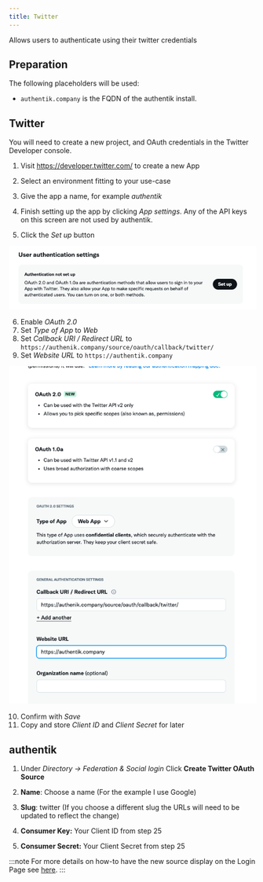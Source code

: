 ```yaml
---
title: Twitter
---
```


Allows users to authenticate using their twitter credentials

## Preparation

The following placeholders will be used:

-   `authentik.company` is the FQDN of the authentik install.

## Twitter

You will need to create a new project, and OAuth credentials in the Twitter Developer console.

1. Visit https://developer.twitter.com/ to create a new App
2. Select an environment fitting to your use-case
3. Give the app a name, for example *authentik*
4. Finish setting up the app by clicking *App settings*. Any of the API keys on this screen are not used by authentik.

5. Click the *Set up* button

![](./twitter1.png)

6. Enable *OAuth 2.0*
7. Set *Type of App* to *Web*
8. Set *Callback URI / Redirect URL* to `https://authenik.company/source/oauth/callback/twitter/`
9. Set *Website URL* to `https://authentik.company`

![](./twitter2.png)

10. Confirm with *Save*
11. Copy and store _Client ID_ and _Client Secret_ for later

## authentik

1. Under _Directory -> Federation & Social login_ Click **Create Twitter OAuth Source**

2. **Name**: Choose a name (For the example I use Google)
3. **Slug**: twitter (If you choose a different slug the URLs will need to be updated to reflect the change)
4. **Consumer Key:** Your Client ID from step 25
5. **Consumer Secret:** Your Client Secret from step 25

:::note
For more details on how-to have the new source display on the Login Page see [here](../).
:::
